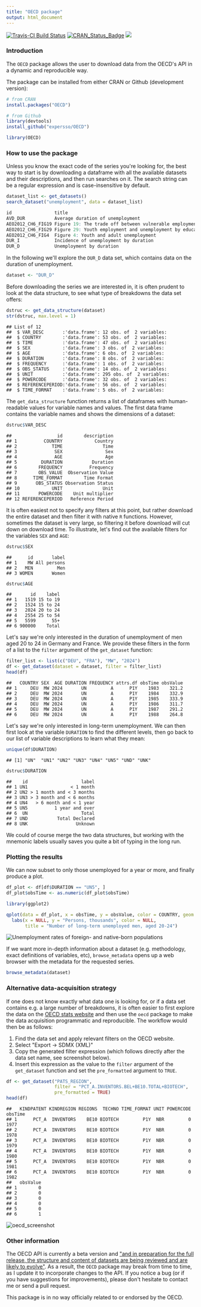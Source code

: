 ```yaml
---
title: "OECD package"
output: html_document
---
```


[![Travis-CI Build Status](https://travis-ci.org/expersso/OECD.svg?branch=master)](https://travis-ci.org/expersso/OECD)
[![CRAN_Status_Badge](http://www.r-pkg.org/badges/version/OECD)](http://cran.r-project.org/web/packages/OECD)
[![](http://cranlogs.r-pkg.org/badges/grand-total/OECD)](http://cran.r-project.org/web/packages/OECD)



### Introduction

The `OECD` package allows the user to download data from the OECD's API in a
dynamic and reproducible way.

The package can be installed from either CRAN or Github (development version):


```r
# from CRAN
install.packages("OECD")

# from Github
library(devtools)
install_github("expersso/OECD")

library(OECD)
```

### How to use the package

Unless you know the exact code of the series you're looking for, the best way to
start is by downloading a dataframe with all the available datasets and their 
descriptions, and then run searches on it. The search string can be a regular
expression and is case-insensitive by default.


```r
dataset_list <- get_datasets()
search_dataset("unemployment", data = dataset_list)
```

```r
id                title
AVD_DUR           Average duration of unemployment
AEO2012_CH6_FIG19 Figure 19: The trade off between vulnerable employment...
AEO2012_CH6_FIG29 Figure 29: Youth employment and unemployment by education...
AEO2012_CH6_FIG4  Figure 4: Youth and adult unemployment
DUR_I             Incidence of unemployment by duration
DUR_D             Unemployment by duration
```

In the following we'll explore the `DUR_D` data set, which contains data on 
the duration of unemployment.


```r
dataset <- "DUR_D"
```

Before downloading the series we are interested in, it is often prudent to look 
at the data structure, to see what type of breakdowns the data set offers:


```r
dstruc <- get_data_structure(dataset)
str(dstruc, max.level = 1)
```

```
## List of 12
##  $ VAR_DESC       :'data.frame':	12 obs. of  2 variables:
##  $ COUNTRY        :'data.frame':	53 obs. of  2 variables:
##  $ TIME           :'data.frame':	47 obs. of  2 variables:
##  $ SEX            :'data.frame':	3 obs. of  2 variables:
##  $ AGE            :'data.frame':	6 obs. of  2 variables:
##  $ DURATION       :'data.frame':	8 obs. of  2 variables:
##  $ FREQUENCY      :'data.frame':	1 obs. of  2 variables:
##  $ OBS_STATUS     :'data.frame':	14 obs. of  2 variables:
##  $ UNIT           :'data.frame':	295 obs. of  2 variables:
##  $ POWERCODE      :'data.frame':	32 obs. of  2 variables:
##  $ REFERENCEPERIOD:'data.frame':	56 obs. of  2 variables:
##  $ TIME_FORMAT    :'data.frame':	5 obs. of  2 variables:
```

The `get_data_structure` function returns a list of dataframes with
human-readable values for variable names and values. The first data frame
contains the variable names and shows the dimensions of a dataset:


```r
dstruc$VAR_DESC
```

```
##                 id        description
## 1          COUNTRY            Country
## 2             TIME               Time
## 3              SEX                Sex
## 4              AGE                Age
## 5         DURATION           Duration
## 6        FREQUENCY          Frequency
## 7        OBS_VALUE  Observation Value
## 8      TIME_FORMAT        Time Format
## 9       OBS_STATUS Observation Status
## 10            UNIT               Unit
## 11       POWERCODE    Unit multiplier
## 12 REFERENCEPERIOD   Reference Period
```

It is often easiest not to specify any filters at this point, but rather
download the entire dataset and then filter it with native `R` functions.
However, sometimes the dataset is very large, so filtering it before download
will cut down on download time. To illustrate, let's find out the available
filters for the variables `SEX` and `AGE`:


```r
dstruc$SEX
```

```
##      id       label
## 1    MW All persons
## 2   MEN         Men
## 3 WOMEN       Women
```

```r
dstruc$AGE
```

```
##       id    label
## 1   1519 15 to 19
## 2   1524 15 to 24
## 3   2024 20 to 24
## 4   2554 25 to 54
## 5   5599      55+
## 6 900000    Total
```

Let's say we're only interested in the duration of unemployment of men aged 20
to 24 in Germany and France. We provide these filters in the form of a list to 
the `filter` argument of the `get_dataset` function:


```r
filter_list <- list(c("DEU", "FRA"), "MW", "2024")
df <- get_dataset(dataset = dataset, filter = filter_list)
head(df)
```

```
##   COUNTRY SEX  AGE DURATION FREQUENCY attrs.df obsTime obsValue
## 1     DEU  MW 2024       UN         A      P1Y    1983    321.2
## 2     DEU  MW 2024       UN         A      P1Y    1984    332.9
## 3     DEU  MW 2024       UN         A      P1Y    1985    333.9
## 4     DEU  MW 2024       UN         A      P1Y    1986    311.7
## 5     DEU  MW 2024       UN         A      P1Y    1987    291.2
## 6     DEU  MW 2024       UN         A      P1Y    1988    264.8
```

Let's say we're only interested in long-term unemployment. We can then first
look at the variable `DURATION` to find the different levels, then go back to
our list of variable descriptions to learn what they mean:


```r
unique(df$DURATION)
```

```
## [1] "UN"  "UN1" "UN2" "UN3" "UN4" "UN5" "UND" "UNK"
```

```r
dstruc$DURATION
```

```
##    id                    label
## 1 UN1                < 1 month
## 2 UN2 > 1 month and < 3 months
## 3 UN3 > 3 month and < 6 months
## 4 UN4   > 6 month and < 1 year
## 5 UN5          1 year and over
## 6  UN                    Total
## 7 UND           Total Declared
## 8 UNK                  Unknown
```

We could of course merge the two data structures, but working with the mnemonic
labels usually saves you quite a bit of typing in the long run.

### Plotting the results

We can now subset to only those unemployed for a year or more, and finally
produce a plot.


```r
df_plot <- df[df$DURATION == "UN5", ]
df_plot$obsTime <- as.numeric(df_plot$obsTime)

library(ggplot2)

qplot(data = df_plot, x = obsTime, y = obsValue, color = COUNTRY, geom = "line") +
  labs(x = NULL, y = "Persons, thousands", color = NULL,
       title = "Number of long-term unemployed men, aged 20-24")
```

![Unemployment rates of foreign- and native-born populations](plot-1.png) 

If we want more in-depth information about a dataset (e.g. methodology, exact
definitions of variables, etc), `browse_metadata` opens up a web
browser with the metadata for the requested series.


```r
browse_metadata(dataset)
```

### Alternative data-acquisition strategy

If one does not know exactly what data one is looking for, or if a data set 
contains e.g. a large number of breakdowns, it is often easier to first explore 
the data on the [OECD stats website](http://stats.oecd.org) and then use the
`oecd` package to make the data acquisition programmatic and reproducible. The
workflow would then be as follows:

1. Find the data set and apply relevant filters on the OECD website.
1. Select "Export -> SDMX (XML)"
1. Copy the generated filter expression (which follows directly after the data set name, 
see screenshot below).
1. Insert this expression as the value to the `filter` argument of the `get_dataset` 
function and set the `pre_formatted` argument to `TRUE`.


```r
df <- get_dataset("PATS_REGION",
                  filter = "PCT_A.INVENTORS.BEL+BE10.TOTAL+BIOTECH", 
                  pre_formatted = TRUE)
head(df)
```

```
##   KINDPATENT KINDREGION REGIONS  TECHNO TIME_FORMAT UNIT POWERCODE obsTime
## 1      PCT_A  INVENTORS    BE10 BIOTECH         P1Y  NBR         0    1977
## 2      PCT_A  INVENTORS    BE10 BIOTECH         P1Y  NBR         0    1978
## 3      PCT_A  INVENTORS    BE10 BIOTECH         P1Y  NBR         0    1979
## 4      PCT_A  INVENTORS    BE10 BIOTECH         P1Y  NBR         0    1980
## 5      PCT_A  INVENTORS    BE10 BIOTECH         P1Y  NBR         0    1981
## 6      PCT_A  INVENTORS    BE10 BIOTECH         P1Y  NBR         0    1982
##   obsValue
## 1        0
## 2        0
## 3        0
## 4        0
## 5        0
## 6        1
```

![oecd_screenshot](vignettes/figures/oecd.png)

### Other information

The OECD API is currently a beta version and ["and in preparation for the full
release, the structure and content of datasets are being reviewed and are likely
to evolve"](http://stats.oecd.org/OpenDataAPI/index.htm). As a result, the
`OECD` package may break from time to time, as I update it to incorporate 
changes to the API. If you notice a bug (or if you have suggestions for 
improvements), please don't hesitate to contact me or send a pull request.

This package is in no way officially related to or endorsed by the OECD.
